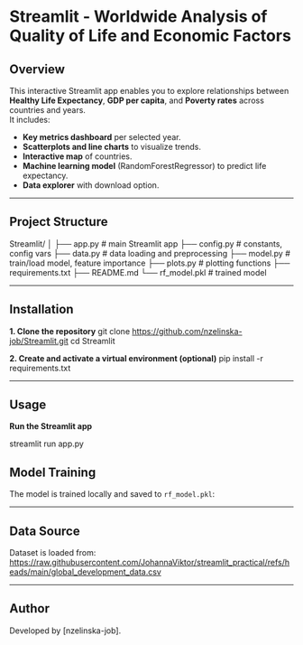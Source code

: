 # Streamlit - Worldwide Analysis of Quality of Life and Economic Factors

## Overview
This interactive Streamlit app enables you to explore relationships between **Healthy Life Expectancy**, **GDP per capita**, and **Poverty rates** across countries and years.  
It includes:
- **Key metrics dashboard** per selected year.
- **Scatterplots and line charts** to visualize trends.
- **Interactive map** of countries.
- **Machine learning model** (RandomForestRegressor) to predict life expectancy.
- **Data explorer** with download option.

---

## Project Structure
Streamlit/
│
├── app.py                      # main Streamlit app
├── config.py                   # constants, config vars
├── data.py                     # data loading and preprocessing
├── model.py                    # train/load model, feature importance
├── plots.py                    # plotting functions
├── requirements.txt
├── README.md
└── rf_model.pkl                # trained model

---

## Installation

**1. Clone the repository**
git clone https://github.com/nzelinska-job/Streamlit.git
cd Streamlit


**2. Create and activate a virtual environment (optional)**
pip install -r requirements.txt


---

## Usage

**Run the Streamlit app**

streamlit run app.py



## Model Training

The model is trained locally and saved to `rf_model.pkl`:



---

## Data Source
Dataset is loaded from:
https://raw.githubusercontent.com/JohannaViktor/streamlit_practical/refs/heads/main/global_development_data.csv


---

## Author
Developed by [nzelinska-job].
